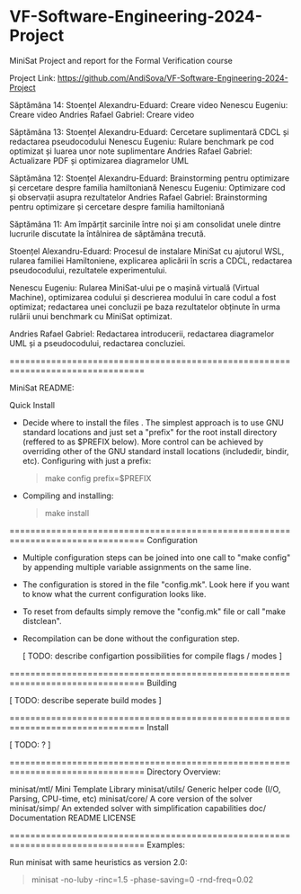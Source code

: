 # VF-Software-Engineering-2024-Project
MiniSat Project and report for the Formal Verification course

Project Link: https://github.com/AndiSova/VF-Software-Engineering-2024-Project

Săptămâna 14:
Stoențel Alexandru-Eduard: Creare video
Nenescu Eugeniu: Creare video
Andries Rafael Gabriel: Creare video

Săptămâna 13:
Stoențel Alexandru-Eduard: Cercetare suplimentară CDCL și redactarea pseudocodului
Nenescu Eugeniu: Rulare benchmark pe cod optimizat și luarea unor note suplimentare
Andries Rafael Gabriel: Actualizare PDF și optimizarea diagramelor UML

Săptămâna 12:
Stoențel Alexandru-Eduard: Brainstorming pentru optimizare și cercetare despre familia hamiltoniană
Nenescu Eugeniu: Optimizare cod și observații asupra rezultatelor
Andries Rafael Gabriel: Brainstorming pentru optimizare și cercetare despre familia hamiltoniană

Săptămâna 11:
Am împărțit sarcinile între noi și am consolidat unele dintre lucrurile discutate la întâlnirea de săptămâna trecută.


Stoențel Alexandru-Eduard: Procesul de instalare MiniSat cu ajutorul WSL, rularea familiei Hamiltoniene, explicarea aplicării în scris a CDCL, redactarea pseudocodului, rezultatele experimentului.

Nenescu Eugeniu: Rularea MiniSat-ului pe o mașină virtuală (Virtual Machine), optimizarea codului și descrierea modului în care codul a fost optimizat; redactarea unei concluzii pe baza rezultatelor obținute în urma rulării unui benchmark cu MiniSat optimizat.

Andries Rafael Gabriel: Redactarea introducerii, redactarea diagramelor UML și a pseudocodului, redactarea concluziei.

================================================================================

MiniSat README: 

Quick Install

- Decide where to install the files . The simplest approach is to use
  GNU standard locations and just set a "prefix" for the root install
  directory (reffered to as $PREFIX below). More control can be
  achieved by overriding other of the GNU standard install locations
  (includedir, bindir, etc). Configuring with just a prefix:

  > make config prefix=$PREFIX

- Compiling and installing:

  > make install

================================================================================
Configuration

- Multiple configuration steps can be joined into one call to "make
  config" by appending multiple variable assignments on the same line.

- The configuration is stored in the file "config.mk". Look here if
  you want to know what the current configuration looks like.

- To reset from defaults simply remove the "config.mk" file or call
  "make distclean".

- Recompilation can be done without the configuration step.

  [ TODO: describe configartion possibilities for compile flags / modes ]

================================================================================
Building

  [ TODO: describe seperate build modes ]

================================================================================
Install

  [ TODO: ? ]

================================================================================
Directory Overview:

minisat/mtl/            Mini Template Library
minisat/utils/          Generic helper code (I/O, Parsing, CPU-time, etc)
minisat/core/           A core version of the solver
minisat/simp/           An extended solver with simplification capabilities
doc/                    Documentation
README
LICENSE

================================================================================
Examples:

Run minisat with same heuristics as version 2.0:

> minisat <cnf-file> -no-luby -rinc=1.5 -phase-saving=0 -rnd-freq=0.02
